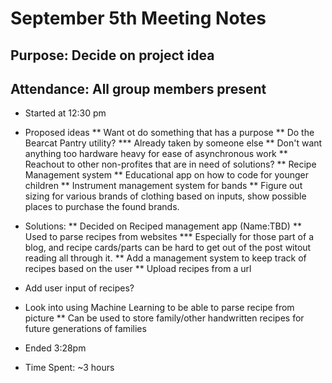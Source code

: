 # September 5th Meeting Notes
## Purpose: Decide on project idea
## Attendance: All group members present

* Started at 12:30 pm

* Proposed ideas
** Want ot do something that has a purpose
** Do the Bearcat Pantry utility?
*** Already taken by someone else
** Don't want anything too hardware heavy for ease of asynchronous work
** Reachout to other non-profites that are in need of solutions?
** Recipe Management system
** Educational app on how to code for younger children
** Instrument management system for bands
** Figure out sizing for various brands of clothing based on inputs, show possible places to purchase the found brands. 

* Solutions:
** Decided on Reciped management app (Name:TBD)
** Used to parse recipes from websites
*** Especially for those part of a blog, and recipe cards/parts can be hard to get out of the post witout reading all through it.
** Add a management system to keep track of recipes based on the user
** Upload recipes from a url
* Add user input of recipes?
* Look into using Machine Learning to be able to parse recipe from picture
** Can be used to store family/other handwritten recipes for future generations of families

* Ended 3:28pm
* Time Spent: ~3 hours
